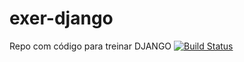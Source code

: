 # exer-django
Repo com código para treinar DJANGO
[![Build Status](https://app.travis-ci.com/victorsmorais/exer-django.svg?branch=master)](https://app.travis-ci.com/victorsmorais/exer-django)
